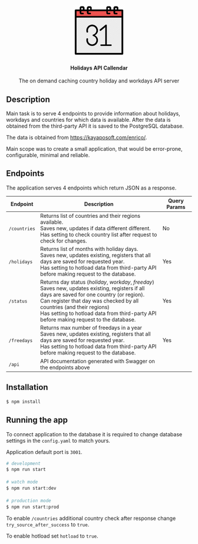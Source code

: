<p align="center">
  <a href=""><img src="/assets/images/callendar.png" width="140" /></a>
</p>

<h4 align="center">
  Holidays API Callendar
</h4>
<p align ="center">
  The on demand caching country holiday and workdays API server
</p>

## Description


Main task is to serve 4 endpoints to provide information about holidays, workdays and countries for which data is available. After the data is obtained from the third-party API it is saved to the PostgreSQL database. 

The data is obtained from https://kayaposoft.com/enrico/.

Main scope was to create a small application, that would be error-prone, configurable, minimal and reliable.


## Endpoints

The application serves 4 endpoints which return JSON as a response.

| **Endpoint**            | **Description**                                                                                                                                                                                                                                                                                                              | **Query Params** |
|-------------------------|------------------------------------------------------------------------------------------------------------------------------------------------------------------------------------------------------------------------------------------------------------------------------------------------------------------------------|------------------|
| <code>/countries</code> | Returns list of countries and their regions available. <br> Saves new, updates if data different different. <br> Has setting to check country list after request to check for changes.                                                                                                                                       | No               |
| <code>/holidays</code>  | Returns list of months with holiday days. <br> Saves new, updates existing, registers that all days are saved for requested year. <br> Has setting to hotload data from third-party API before making request to the database.                                                                                               | Yes              |
| <code>/status</code>    | Returns day status (*holiday*, *workday*, *freeday*) <br> Saves new, updates existing, registers if all days are saved for one country (or region). <br> Can register that day was checked by all countries (and their regions) <br> Has setting to hotload data from third-party API before making request to the database. | Yes              |
| <code>/freedays</code>  | Returns max number of freedays in a year <br> Saves new, updates existing, registers that all days are saved for requested year. <br> Has setting to hotload data from third-party API before making request to the database.                                                                                                | Yes              |
| <code>/api</code>       | API documentation generated with Swagger on the endpoints above                                                                                                                                                                                                                                                              |                  |
## Installation

```bash
$ npm install
```

## Running the app

To connect application to the database it is required to change database settings in the <code>config.yaml</code> to match yours.

Application default port is <code>3001</code>.

```bash
# development
$ npm run start

# watch mode
$ npm run start:dev

# production mode
$ npm run start:prod
```

To enable <code>/countries</code> additional country check after response change <code>try_source_after_success</code> to <code>true</code>.

To enable hotload set <code>hotload</code> to <code>true</code>.



<!-- ## Tests

Unit tests of the solution are not provided, only default created by NestJS

```bash
# unit tests
$ npm run test

# e2e tests
$ npm run test:e2e

# test coverage
$ npm run test:cov
```

--- -->
